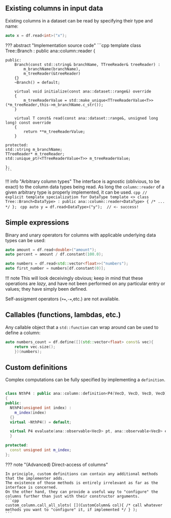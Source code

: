 ## Existing columns in input data
Existing columns in a dataset can be read by specifying their type and name:
```cpp 
auto x = df.read<int>("x");
```
??? abstract "Implementation source code"
    ```cpp
    template <typename T>
    class Tree::Branch : public ana::column::reader<T>
    {

    public:
        Branch(const std::string& branchName, TTreeReader& treeReader) :
            m_branchName(branchName),
            m_treeReader(&treeReader)
        {}
        ~Branch() = default;

        virtual void initialize(const ana::dataset::range&) override
        {
            m_treeReaderValue = std::make_unique<TTreeReaderValue<T>>(*m_treeReader,this->m_branchName.c_str());
        }

        virtual T const& read(const ana::dataset::range&, unsigned long long) const override
        {
            return **m_treeReaderValue;
        }

    protected:
    std::string m_branchName;
    TTreeReader* m_treeReader;
    std::unique_ptr<TTreeReaderValue<T>> m_treeReaderValue;  

    };
    ```

!!! info "Arbitrary column types"
    The interface is agnostic (oblivious, to be exact) to the column data types being read.
    As long the `column::reader` of a given arbitrary type is properly implemented, it can be used.
    ```cpp
    // explicit template specialization for DataType
    template <>
    class Tree::Branch<DataType> : public ana::column::reader<DataType> { /* ... */ };
    ```
    ```cpp
    auto y = df.read<DataType>("y");  // <- success!
    ```
## Simple expressions
Binary and unary operators for columns with applicable underlying data types can be used:
```cpp
auto amount = df.read<double>("amount");
auto percent = amount / df.constant(100.0);
```
```cpp
auto numbers = df.read<std::vector<float>>("numbers");
auto first_number = numbers[df.constant(0)];
```
!!! note 
    This will look deceivingly obvious; keep in mind that these operations are *lazy*, and have not been performed on any particular entry or values; they have simply been defined.

Self-assigment operators (`+=`,`-=`,etc.) are not available.
## Callables (functions, lambdas, etc.)

Any callable object that a `std::function` can wrap around can be used to define a column:
```cpp
auto numbers_count = df.define([](std::vector<float> const& vec){
    return vec.size();
    })(numbers);
```

## Custom definitions
Complex computations can be fully specified by implementing a `definition`. 

```cpp

class NthP4 : public ana::column::definition<P4(VecD, VecD, VecD, VecD)>
{
public:
  NthP4(unsigned int index) : 
    m_index(index)
  {}
  virtual ~NthP4() = default;

  virtual P4 evaluate(ana::observable<VecD> pt, ana::observable<VecD> eta, ana::observable<VecD> phi, ana::observable<VecD> energy) const override {
  }

protected:
  const unsigned int m_index;
};
```
??? note "(Advanced) Direct-access of columns"

    In principle, custom definitions can contain any additional methods that the implementer adds.
    The existence of those methods is entirely irrelevant as far as the interface is concerned.
    On the other hand, they can provide a useful way to "configure" the columns further than just with their constructor arguments.
    ```cpp
    custom_column.call_all_slots( [](CustomColumn& col){ /* call whatever methods you want to "configure" it, if implemented */ } );
    ```
